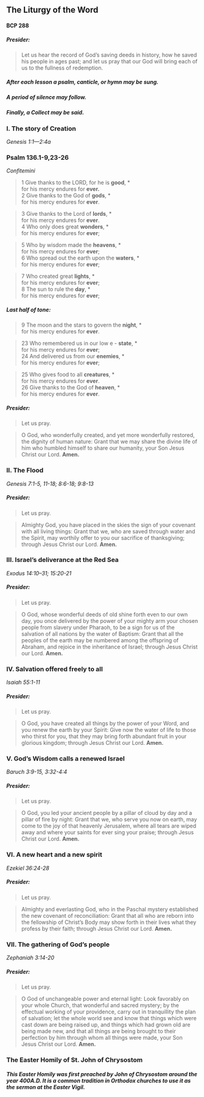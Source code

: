 ## The Liturgy of the Word
#### BCP 288
##### Presider:
> Let us hear the record of God’s saving deeds in history, how he saved his people in ages past; and let us pray that our God will bring each of us to the fullness of redemption.

##### After each lesson a psalm, canticle, or hymn may be sung.
##### A period of silence may follow.
##### Finally, a Collect may be said.

### I. The story of Creation
_Genesis 1:1—2:4a_

### Psalm 136.1-9,23-26
_Confitemini_

> 1	Give thanks to the LORD, for he is **good**, \*  
> for his mercy endures for **ever.**  
> 2	Give thanks to the God of **gods**, \*  
> for his mercy endures for **ever**.  

> 3	Give thanks to the Lord of **lords**, \*  
> for his mercy endures for **ever**.  
> 4	Who only does great **wonders**, \*  
> for his mercy endures for **ever**;  

> 5	Who by wisdom made the **heavens**, \*  
> for his mercy endures for **ever**;  
> 6	Who spread out the earth upon the **waters**, \*  
> for his mercy endures for **ever**;  

> 7	Who created great **lights**, \*  
> for his mercy endures for **ever**;  
> 8	The sun to rule the **day**, \*  
> for his mercy endures for **ever**;  

##### Last half of tone:
> 9	The moon and the stars to govern the **night**, \*  
> for his mercy endures for **ever**.  

> 23	Who remembered us in our low e - **state**, \*  
> for his mercy endures for **ever**;  
> 24	And delivered us from our **enemies**, \*  
> for his mercy endures for **ever**;  

> 25	Who gives food to all **creatures**, \*  
> for his mercy endures for **ever**.  
> 26	Give thanks to the God of **heaven**, \*  
> for his mercy endures for **ever**.  


##### Presider:
> Let us pray.

> O God, who wonderfully created, and yet more wonderfully restored, the dignity of human nature: Grant that we may share the divine life of him who humbled himself to share our humanity, your Son Jesus Christ our Lord. **Amen.**

### II. The Flood
_Genesis 7:1-5, 11-18; 8:6-18; 9:8-13_

##### Presider:
> Let us pray.

> Almighty God, you have placed in the skies the sign of your covenant with all living things: Grant that we, who are saved through water and the Spirit, may worthily offer to you our sacrifice of thanksgiving; through Jesus Christ our Lord. **Amen.**

### III. Israel’s deliverance at the Red Sea
_Exodus 14:10–31; 15:20-21_

##### Presider:
> Let us pray.

> O God, whose wonderful deeds of old shine forth even to our own day, you once delivered by the power of your mighty arm your chosen people from slavery under Pharaoh, to be a sign for us of the salvation of all nations by the water of Baptism: Grant that all the peoples of the earth may be numbered among the offspring of Abraham, and rejoice in the inheritance of Israel; through Jesus Christ our Lord. **Amen.**

### IV. Salvation offered freely to all
_Isaiah 55:1-11_

##### Presider:
> Let us pray.

> O God, you have created all things by the power of your Word, and you renew the earth by your Spirit: Give now the water of life to those who thirst for you, that they may bring forth abundant fruit in your glorious kingdom; through Jesus Christ our Lord. **Amen.**

### V. God’s Wisdom calls a renewed Israel
_Baruch 3:9-15, 3:32-4:4_

##### Presider:
> Let us pray.

> O God, you led your ancient people by a pillar of cloud by day and a pillar of fire by night: Grant that we, who serve you now on earth, may come to the joy of that heavenly Jerusalem, where all tears are wiped away and where your saints for ever sing your praise; through Jesus Christ our Lord. **Amen.**

### VI. A new heart and a new spirit
_Ezekiel 36:24-28_

##### Presider:
> Let us pray.

> Almighty and everlasting God, who in the Paschal mystery established the new covenant of reconciliation: Grant that all who are reborn into the fellowship of Christ’s Body may show forth in their lives what they profess by their faith; through Jesus Christ our Lord. **Amen.**

### VII. The gathering of God’s people
_Zephaniah 3:14-20_

##### Presider:
> Let us pray.

> O God of unchangeable power and eternal light: Look favorably on your whole Church, that wonderful and sacred mystery; by the effectual working of your providence, carry out in tranquillity the plan of salvation; let the whole world see and know that things which were cast down are being raised up, and things which had grown old are being made new, and that all things are being brought to their perfection by him through whom all things were made, your Son Jesus Christ our Lord. **Amen.**

### The Easter Homily of St. John of Chrysostom
##### This Easter Homily was first preached by John of Chrysostom around the year 400A.D. It is a common tradition in Orthodox churches to use it as the sermon at the Easter Vigil.
